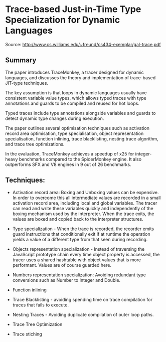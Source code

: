 # Trace-based Just-in-Time Type Specialization for Dynamic Languages

Source: http://www.cs.williams.edu/~freund/cs434-exemplar/gal-trace.pdf

## Summary

The paper introduces TraceMonkey, a tracer designed for dynamic languages, and discusses the theory and implementation of trace-based JIT-type techniques.

The key assumption is that loops in dynamic languages usually have consistent variable value types, which allows typed traces with type annotations and guards to be compiled and reused for hot loops.

Typed traces include type annotations alongside variables and guards to detect dynamic type changes during execution.

The paper outlines several optimisation techniques such as activation record area optimisation, type specialisation, object representation specialisation, function inlining, trace blacklisting, nesting trace algorithm, and trace tree optimizations.

In the evaluation, TraceMonkey achieves a speedup of x25 for integer-heavy benchmarks compared to the SpiderMonkey engine. It also outperforms SFX and V8 engines in 9 out of 26 benchmarks.

## Techniques:

- Activation record area: Boxing and Unboxing values can be expensive. In order to overcome this all intermediate values are recorded in a small activation record area, including local and global variables. The tracer can read and write these variables quickly and independently of the boxing mechanism used by the interpreter. When the trace exits, the values are boxed and copied back to the interpreter structures.

- Type specialization - When the trace is recorded, the recorder emits guard instructions that conditionally exit if at runtime the operation yields a value of a different type from that seen during recording.

- Objects representation specialization -  Instead of traversing the JavaScript prototype chain every time object property is accessed, the tracer uses a shared hashtable with object values that is more performant. Values are of course guarded here.

- Numbers representation specialization: Avoiding redundant type conversions such as Number to Integer and Double.

- Function inlining

- Trace Blacklisting - avoiding spending time on trace compilation for traces that fails to execute.

- Nesting Traces - Avoiding duplicate compilation of outer loop paths.

- Trace Tree Optimization

- Trace stiching

